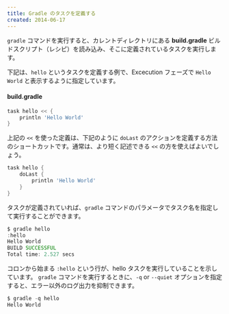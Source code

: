 ```yaml
---
title: Gradle のタスクを定義する
created: 2014-06-17
---
```


`gradle` コマンドを実行すると、カレントディレクトリにある **build.gradle** ビルドスクリプト（レシピ）を読み込み、そこに定義されているタスクを実行します。

下記は、`hello` というタスクを定義する例で、Excecution フェーズで `Hello World` と表示するように指定しています。

#### build.gradle
```groovy
task hello << {
    println 'Hello World'
}
```

上記の `<<` を使った定義は、下記のように `doLast` のアクションを定義する方法のショートカットです。通常は、より短く記述できる `<<` の方を使えばよいでしょう。

```groovy
task hello {
    doLast {
        println 'Hello World'
    }
}
```

タスクが定義されていれば、`gradle` コマンドのパラメータでタスク名を指定して実行することができます。

```groovy
$ gradle hello
:hello
Hello World
BUILD SUCCESSFUL
Total time: 2.527 secs
```

コロンから始まる `:hello` という行が、hello タスクを実行していることを示しています。
`gradle` コマンドを実行するときに、`-q` or `--quiet` オプションを指定すると、エラー以外のログ出力を抑制できます。

```groovy
$ gradle -q hello
Hello World
```

